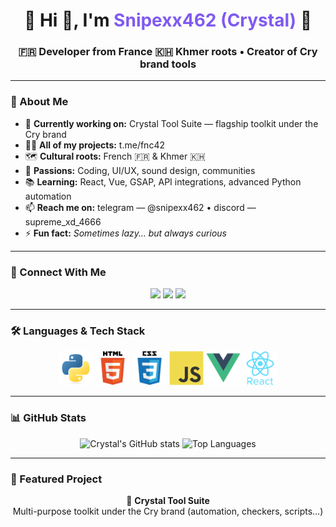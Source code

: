 <h1 align="center">🌌 Hi 👋, I'm <span style="color:#7f5af0;">Snipexx462 (Crystal)</span> 🌌</h1>
<h3 align="center">🇫🇷 Developer from France 🇰🇭 Khmer roots • Creator of <strong>Cry</strong> brand tools</h3>

---

### 🚀 About Me  

- 🔭 **Currently working on:** Crystal Tool Suite — flagship toolkit under the Cry brand  
- 👨‍💻 **All of my projects:** t.me/fnc42  
- 🗺️ **Cultural roots:** French 🇫🇷 & Khmer 🇰🇭  
- 🎨 **Passions:** Coding, UI/UX, sound design, communities  
- 📚 **Learning:** React, Vue, GSAP, API integrations, advanced Python automation  
- 📫 **Reach me on:** telegram — @snipexx462 • discord — supreme_xd_4666  
- ⚡ **Fun fact:** _Sometimes lazy… but always curious_  

---

### 🤝 Connect With Me  
<p align="center">
  <img src="https://img.shields.io/badge/Twitter-1DA1F2?style=for-the-badge&logo=twitter&logoColor=white" />
  <img src="https://img.shields.io/badge/Discord-5865F2?style=for-the-badge&logo=discord&logoColor=white" />
  <img src="https://img.shields.io/badge/Telegram-26A5E4?style=for-the-badge&logo=telegram&logoColor=white" />
</p>

---

### 🛠️ Languages & Tech Stack  
<p align="center">
  <img src="https://raw.githubusercontent.com/devicons/devicon/master/icons/python/python-original.svg" alt="python" width="55" height="55"/>
  <img src="https://raw.githubusercontent.com/devicons/devicon/master/icons/html5/html5-original-wordmark.svg" alt="html5" width="55" height="55"/>
  <img src="https://raw.githubusercontent.com/devicons/devicon/master/icons/css3/css3-original-wordmark.svg" alt="css3" width="55" height="55"/>
  <img src="https://raw.githubusercontent.com/devicons/devicon/master/icons/javascript/javascript-original.svg" alt="javascript" width="55" height="55"/>
  <img src="https://raw.githubusercontent.com/devicons/devicon/master/icons/vuejs/vuejs-original.svg" alt="vuejs" width="55" height="55"/>
  <img src="https://raw.githubusercontent.com/devicons/devicon/master/icons/react/react-original-wordmark.svg" alt="react" width="55" height="55"/>
</p>

---

### 📊 GitHub Stats  
<p align="center">
  <img src="https://github-readme-stats.vercel.app/api?username=crystal-idk&show_icons=true&theme=tokyonight&hide_border=true&custom_title=Crystal%20Stats" alt="Crystal's GitHub stats" />
  <img src="https://github-readme-stats.vercel.app/api/top-langs/?username=crystal-idk&layout=compact&theme=tokyonight&hide_border=true" alt="Top Languages" />
</p>

---

### 🌟 Featured Project  
<div align="center">

💎 **Crystal Tool Suite**  
Multi-purpose toolkit under the Cry brand (automation, checkers, scripts…)

</div>
